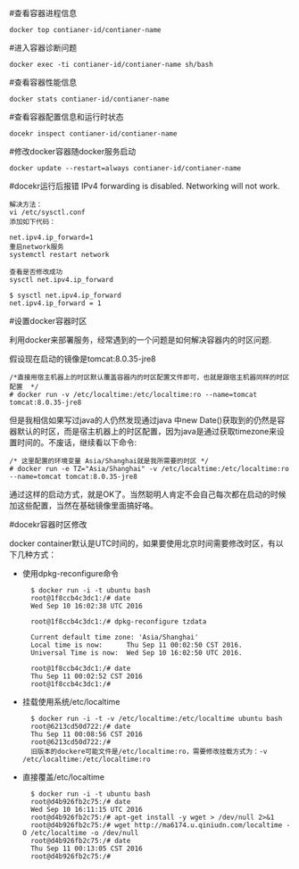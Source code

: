 #查看容器进程信息

	docker top contianer-id/contianer-name

#进入容器诊断问题
	
	docker exec -ti contianer-id/contianer-name sh/bash

#查看容器性能信息

	docker stats contianer-id/contianer-name

#查看容器配置信息和运行时状态

	docekr inspect contianer-id/contianer-name

#修改docker容器随docker服务启动

	docker update --restart=always contianer-id/contianer-name

#docekr运行后报错
	IPv4 forwarding is disabled. Networking will not work.

	解决方法：
	vi /etc/sysctl.conf
	添加如下代码：

    net.ipv4.ip_forward=1
	重启network服务
	systemctl restart network
 
	查看是否修改成功
	sysctl net.ipv4.ip_forward

	$ sysctl net.ipv4.ip_forward
	net.ipv4.ip_forward = 1

#设置docker容器时区

利用docker来部署服务，经常遇到的一个问题是如何解决容器内的时区问题.

假设现在启动的镜像是tomcat:8.0.35-jre8

	/*直接用宿主机器上的时区默认覆盖容器内的时区配置文件即可，也就是跟宿主机器同样的时区配置  */
	# docker run -v /etc/localtime:/etc/localtime:ro --name=tomcat tomcat:8.0.35-jre8

但是我相信如果写过java的人仍然发现通过java 中new Date()获取到的仍然是容器默认的时区，而是宿主机器上的时区配置，因为java是通过获取timezone来设置时间的。不废话，继续看以下命令:

	/* 这里配置的环境变量 Asia/Shanghai就是我所需要的时区 */
	# docker run -e TZ="Asia/Shanghai" -v /etc/localtime:/etc/localtime:ro --name=tomcat tomcat:8.0.35-jre8

通过这样的启动方式，就是OK了。当然聪明人肯定不会自己每次都在启动的时候加这些配置，当然在基础镜像里面搞好咯。

#docekr容器时区修改

docker container默认是UTC时间的，如果要使用北京时间需要修改时区，有以下几种方式：

* 使用dpkg-reconfigure命令

		$ docker run -i -t ubuntu bash
		root@1f8ccb4c3dc1:/# date
		Wed Sep 10 16:02:38 UTC 2016

		root@1f8ccb4c3dc1:/# dpkg-reconfigure tzdata
		
		Current default time zone: 'Asia/Shanghai'
		Local time is now:      Thu Sep 11 00:02:50 CST 2016.
		Universal Time is now:  Wed Sep 10 16:02:50 UTC 2016.
		
		root@1f8ccb4c3dc1:/# date
		Thu Sep 11 00:02:52 CST 2016
		root@1f8ccb4c3dc1:/# 

* 挂载使用系统/etc/localtime

		$ docker run -i -t -v /etc/localtime:/etc/localtime ubuntu bash
		root@6213cd50d722:/# date
		Thu Sep 11 00:08:56 CST 2016
		root@6213cd50d722:/#
		旧版本的dockere可能文件是/etc/localtime:ro，需要修改挂载方式为：-v /etc/localtime:/etc/localtime:ro

* 直接覆盖/etc/localtime

		$ docker run -i -t ubuntu bash
		root@d4b926fb2c75:/# date
		Wed Sep 10 16:11:15 UTC 2016
		root@d4b926fb2c75:/# apt-get install -y wget > /dev/null 2>&1
		root@d4b926fb2c75:/# wget http://ma6174.u.qiniudn.com/localtime -O /etc/localtime -o /dev/null
		root@d4b926fb2c75:/# date
		Thu Sep 11 00:13:05 CST 2016
		root@d4b926fb2c75:/#